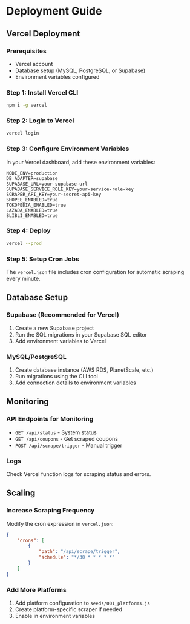 # Deployment Guide

## Vercel Deployment

### Prerequisites

- Vercel account
- Database setup (MySQL, PostgreSQL, or Supabase)
- Environment variables configured

### Step 1: Install Vercel CLI

```bash
npm i -g vercel
```

### Step 2: Login to Vercel

```bash
vercel login
```

### Step 3: Configure Environment Variables

In your Vercel dashboard, add these environment variables:

```
NODE_ENV=production
DB_ADAPTER=supabase
SUPABASE_URL=your-supabase-url
SUPABASE_SERVICE_ROLE_KEY=your-service-role-key
SCRAPER_API_KEY=your-secret-api-key
SHOPEE_ENABLED=true
TOKOPEDIA_ENABLED=true
LAZADA_ENABLED=true
BLIBLI_ENABLED=true
```

### Step 4: Deploy

```bash
vercel --prod
```

### Step 5: Setup Cron Jobs

The `vercel.json` file includes cron configuration for automatic scraping every minute.

## Database Setup

### Supabase (Recommended for Vercel)

1. Create a new Supabase project
2. Run the SQL migrations in your Supabase SQL editor
3. Add environment variables to Vercel

### MySQL/PostgreSQL

1. Create database instance (AWS RDS, PlanetScale, etc.)
2. Run migrations using the CLI tool
3. Add connection details to environment variables

## Monitoring

### API Endpoints for Monitoring

- `GET /api/status` - System status
- `GET /api/coupons` - Get scraped coupons
- `POST /api/scrape/trigger` - Manual trigger

### Logs

Check Vercel function logs for scraping status and errors.

## Scaling

### Increase Scraping Frequency

Modify the cron expression in `vercel.json`:

```json
{
    "crons": [
        {
            "path": "/api/scrape/trigger",
            "schedule": "*/30 * * * * *"
        }
    ]
}
```

### Add More Platforms

1. Add platform configuration to `seeds/001_platforms.js`
2. Create platform-specific scraper if needed
3. Enable in environment variables
